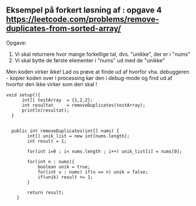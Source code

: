 ## Eksempel på forkert løsning af : opgave 4 <br/>  https://leetcode.com/problems/remove-duplicates-from-sorted-array/

Opgave:
1. Vi skal returnere hvor mange forkellige tal, dvs. "unikke", der er i "nums" 
2. Vi skal bytte de første elementer i "nums" ud med de "unikke"

Men koden virker ikke! 
Lad os prøve at finde ud af hvorfor vha. debuggeren - kopier koden over i processing
kør den i debug-mode og find ud af hvorfor den ikke virker som den skal !

```
void setup(){
      int[] testArray  = {1,2,2};
      int resultat     = removeDuplicates(testArray);
      println(resultat);
  }
  
  
  public int removeDuplicates(int[] nums) {
        int[] unik_list = new int[nums.length];
        int result = 1;
        
        for(int i=0 ; i< nums.length ; i++) unik_list[i] = nums[0];
        
        for(int n : nums){
            boolean unik = true;
            for(int u : nums) if(u == n) unik = false;
            if(unik) result += 1;
        }
        
        return result;
    }
```
